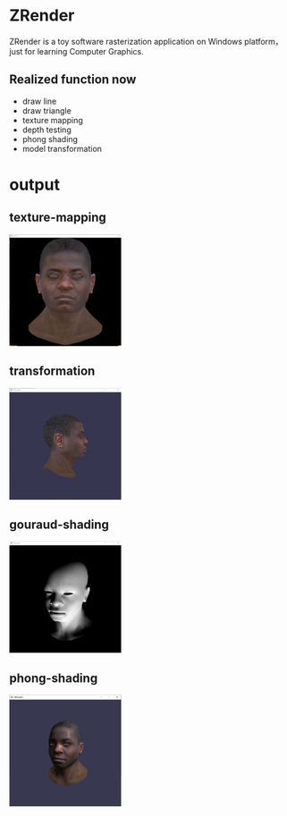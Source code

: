 # ZRender
ZRender is a toy software rasterization application on Windows platform，just for learning Computer Graphics.
## Realized function now
* draw line 
* draw triangle
* texture mapping
* depth testing
* phong shading
* model transformation

# output
## texture-mapping
<img width="200" height="200" src="https://github.com/ZW-Zh/ZRender/blob/master/ZRender/output/texture-mapping.png"/>

## transformation
<img width="200" height="200" src="https://github.com/ZW-Zh/ZRender/blob/master/ZRender/output/transform.gif"/>

## gouraud-shading
<img width="200" height="200" src="https://github.com/ZW-Zh/ZRender/blob/master/ZRender/output/gouraud-shading.png"/>

## phong-shading

<img width="200" height="200" src="https://github.com/ZW-Zh/ZRender/blob/master/ZRender/output/phong-shading.png"/>

